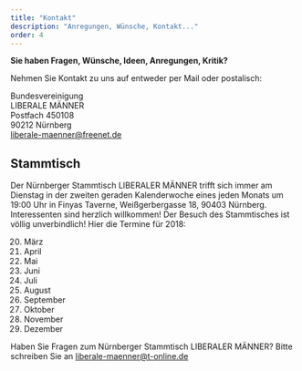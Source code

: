 ```yaml
---
title: "Kontakt"
description: "Anregungen, Wünsche, Kontakt..."
order: 4
---
```


**Sie haben Fragen, Wünsche, Ideen, Anregungen, Kritik?**

Nehmen Sie Kontakt zu uns auf entweder per Mail oder postalisch:

Bundesvereinigung<br />
LIBERALE MÄNNER<br />
Postfach 450108<br />
90212 Nürnberg<br />
<a href="mailto:liberale-maenner@freenet.de">liberale-maenner@freenet.de</a>

## Stammtisch
Der Nürnberger Stammtisch LIBERALER MÄNNER trifft sich immer am Dienstag in der zweiten geraden Kalenderwoche eines jeden Monats um 19:00 Uhr in Finyas Taverne, Weißgerbergasse 18, 90403 Nürnberg. Interessenten sind herzlich willkommen! Der Besuch des Stammtisches ist völlig unverbindlich! Hier die Termine für 2018:
 
20. März <br />
17. April <br />
15. Mai <br />
12. Juni <br />
10. Juli <br />
21. August <br />
18. September <br />
16. Oktober <br />
13. November <br />
11. Dezember
 
Haben Sie Fragen zum Nürnberger Stammtisch LIBERALER MÄNNER? Bitte schreiben Sie an <a href="mailto:liberale-maenner@t-online.de">liberale-maenner@t-online.de</a>
